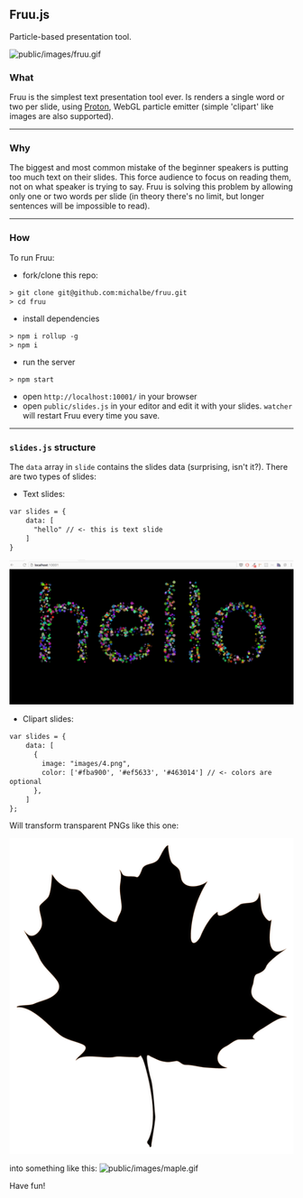 Fruu.js
----
Particle-based presentation tool.

![public/images/fruu.gif](public/images/fruu.gif)


### What
Fruu is the simplest text presentation tool ever. Is renders a single word or two per slide,
using [Proton](https://github.com/a-jie/Proton), WebGL particle emitter (simple 'clipart' like images are also supported).

---
### Why
The biggest and most common mistake of the beginner speakers is putting too much text on their slides. This force audience to focus on reading them, not on what speaker is trying to say.
Fruu is solving this problem by allowing only one or two words per slide (in theory there's no limit, but longer sentences will be impossible to read).

---
### How
To run Fruu:
  - fork/clone this repo:
  ```
  > git clone git@github.com:michalbe/fruu.git
  > cd fruu
  ```

  - install dependencies
  ```
  > npm i rollup -g
  > npm i
  ```

  - run the server
  ```
  > npm start
  ```
  - open `http://localhost:10001/` in your browser
  - open `public/slides.js` in your editor and edit it with your slides. `watcher` will restart Fruu every time you save.

---
### `slides.js` structure
The `data` array in `slide` contains the slides data (surprising, isn't it?). There are two types of slides:
  - Text slides:
  ```
  var slides = {
      data: [
        "hello" // <- this is text slide
      ]
  }
  ```
  ![public/images/hello.gif](public/images/hello.gif)

  - Clipart slides:
  ```
  var slides = {
      data: [
        {
          image: "images/4.png",
          color: ['#fba900', '#ef5633', '#463014'] // <- colors are optional
        },
      ]
  };
  ```
  Will transform transparent PNGs like this one:

  ![public/images/4.png](public/images/4.png)


  into something like this:
  ![public/images/maple.gif](public/images/maple.gif)

Have fun!
